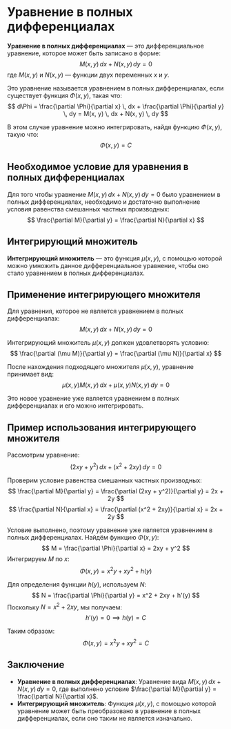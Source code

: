 # Уравнение в полных дифференциалах

**Уравнение в полных дифференциалах** — это дифференциальное уравнение, которое может быть записано в форме:
$$ M(x, y) \, dx + N(x, y) \, dy = 0 $$
где $M(x, y)$ и $N(x, y)$ — функции двух переменных $x$ и $y$.

Это уравнение называется уравнением в полных дифференциалах, если существует функция $\Phi(x, y)$, такая что:
$$ d\Phi = \frac{\partial \Phi}{\partial x} \, dx + \frac{\partial \Phi}{\partial y} \, dy = M(x, y) \, dx + N(x, y) \, dy $$

В этом случае уравнение можно интегрировать, найдя функцию $\Phi(x, y)$, такую что:
$$ \Phi(x, y) = C $$

## Необходимое условие для уравнения в полных дифференциалах

Для того чтобы уравнение $M(x, y) \, dx + N(x, y) \, dy = 0$ было уравнением в полных дифференциалах, необходимо и достаточно выполнение условия равенства смешанных частных производных:
$$ \frac{\partial M}{\partial y} = \frac{\partial N}{\partial x} $$

## Интегрирующий множитель

**Интегрирующий множитель** — это функция $\mu(x, y)$, с помощью которой можно умножить данное дифференциальное уравнение, чтобы оно стало уравнением в полных дифференциалах.

## Применение интегрирующего множителя

Для уравнения, которое не является уравнением в полных дифференциалах:
$$ M(x, y) \, dx + N(x, y) \, dy = 0 $$

Интегрирующий множитель $\mu(x, y)$ должен удовлетворять условию:
$$ \frac{\partial (\mu M)}{\partial y} = \frac{\partial (\mu N)}{\partial x} $$

После нахождения подходящего множителя $\mu(x, y)$, уравнение принимает вид:
$$ \mu(x, y)M(x, y) \, dx + \mu(x, y)N(x, y) \, dy = 0 $$

Это новое уравнение уже является уравнением в полных дифференциалах и его можно интегрировать.

## Пример использования интегрирующего множителя

Рассмотрим уравнение:
$$ (2xy + y^2) \, dx + (x^2 + 2xy) \, dy = 0 $$

Проверим условие равенства смешанных частных производных:
$$ \frac{\partial M}{\partial y} = \frac{\partial (2xy + y^2)}{\partial y} = 2x + 2y $$
$$ \frac{\partial N}{\partial x} = \frac{\partial (x^2 + 2xy)}{\partial x} = 2x + 2y $$

Условие выполнено, поэтому уравнение уже является уравнением в полных дифференциалах. Найдём функцию $\Phi(x, y)$:
$$ M = \frac{\partial \Phi}{\partial x} = 2xy + y^2 $$
Интегрируем $M$ по $x$:
$$ \Phi(x, y) = x^2 y + xy^2 + h(y) $$

Для определения функции $h(y)$, используем $N$:
$$ N = \frac{\partial \Phi}{\partial y} = x^2 + 2xy + h'(y) $$
Поскольку $N = x^2 + 2xy$, мы получаем:
$$ h'(y) = 0 \implies h(y) = C $$

Таким образом:
$$ \Phi(x, y) = x^2 y + xy^2 = C $$

## Заключение

- **Уравнение в полных дифференциалах**: Уравнение вида $M(x, y) \, dx + N(x, y) \, dy = 0$, где выполнено условие $\frac{\partial M}{\partial y} = \frac{\partial N}{\partial x}$.
- **Интегрирующий множитель**: Функция $\mu(x, y)$, с помощью которой уравнение может быть преобразовано в уравнение в полных дифференциалах, если оно таким не является изначально.